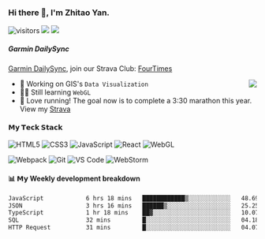 ### Hi there 👋, I'm Zhitao Yan.
![visitors](https://visitor-badge.glitch.me/badge?page_id=gooin.gooin)
[![](https://img.shields.io/badge/-Telegram-%2326A5E4?style=flat-square&logo=telegram&logoColor=ffffff)](https://t.me/goooinn)
[![](https://img.shields.io/website?color=0ab9e6&style=flat-square&up_message=vyzt.dev&down_message=vyzt.dev&url=https%3A%2F%2Fvyzt.dev)](https://vyzt.dev)

##### Garmin DailySync
 [Garmin DailySync](https://dailysync.vyzt.dev/), join our Strava Club: [FourTimes](https://www.strava.com/clubs/dailysync) 
 

<img align="right" src="https://github-readme-stats.vercel.app/api?username=gooin&show_icons=true&icon_color=805AD5&text_color=000&bg_color=ffffff&hide_title=true" />


- 🔭 Working on GIS's `Data Visualization`
- 👨‍💻 Still learning `WebGL`
- 🏃 Love running! The goal now is to complete a 3:30 marathon this year. View my [Strava](https://www.strava.com/athletes/84396978)

#### 𝗠𝘆 𝗧𝗲𝗰𝗸 𝗦𝘁𝗮𝗰𝗸

![HTML5](https://img.shields.io/badge/-HTML5-%23E44D27?style=flat-square&logo=html5&logoColor=ffffff)
![CSS3](https://img.shields.io/badge/-CSS3-%231572B6?style=flat-square&logo=css3)
![JavaScript](https://img.shields.io/badge/-JavaScript-%23F7DF1C?style=flat-square&logo=javascript&logoColor=000000&labelColor=%23F7DF1C&color=%23FFCE5A)
![React](https://img.shields.io/badge/-React-%23282C34?style=flat-square&logo=react)
![WebGL](https://img.shields.io/badge/-WebGL-%23990000?style=flat-square&logo=webgl&logoColor=ffffff)


![Webpack](https://img.shields.io/badge/-Webpack-%232C3A42?style=flat-square&logo=webpack)
![Git](https://img.shields.io/badge/-Git-%23F05032?style=flat-square&logo=git&logoColor=%23ffffff)
![VS Code](https://img.shields.io/badge/-VSCode-%23007ACC?style=flat-square&logo=visual-studio-code)
![WebStorm](https://img.shields.io/badge/-WebStrom-%23000000?style=flat-square&logo=webstorm&logoColor=ffffff)


####  📊 𝗠𝘆 Weekly development breakdown
<!--START_SECTION:waka-->

```txt
JavaScript            6 hrs 18 mins   ████████████▒░░░░░░░░░░░░   48.69 %
JSON                  3 hrs 16 mins   ██████▒░░░░░░░░░░░░░░░░░░   25.25 %
TypeScript            1 hr 18 mins    ██▓░░░░░░░░░░░░░░░░░░░░░░   10.07 %
SQL                   32 mins         █░░░░░░░░░░░░░░░░░░░░░░░░   04.18 %
HTTP Request          31 mins         █░░░░░░░░░░░░░░░░░░░░░░░░   04.07 %
```

<!--END_SECTION:waka-->
